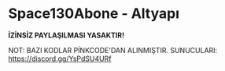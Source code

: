 # Space130Abone - Altyapı

**İZİNSİZ PAYLAŞILMASI YASAKTIR!**


NOT: BAZI KODLAR PİNKCODE'DAN ALINMIŞTIR.
SUNUCULARI: https://discord.gg/YsPdSU4URf
